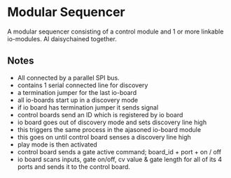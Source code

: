 # Modular Sequencer

A modular sequencer consisting of a control module and 1 or more linkable io-modules. Al daisychained together.

## Notes

- All connected by a parallel SPI bus.
- contains 1 serial connected line for discovery
- a termination jumper for the last io-board
- all io-boards start up in a discovery mode
- if io board has termination jumper it sends signal
- control boards send an ID which is registered by io board
- io board goes out of discovery mode and sets discovery line high
- this triggers the same process in the ajasoned io-board module
- this goes on until control board senses a discovery line high
- play mode is then activated
- control board sends a gate active command; board_id + port + on / off
- io board scans inputs, gate on/off, cv value & gate length for all of its 4 ports and sends it to the control board.
